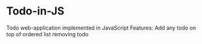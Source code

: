 # Todo-in-JS

Todo web-application implemented in JavaScript
Features:
  Add any todo on top of ordered list
  removing todo
